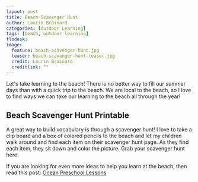 ```yaml
---
layout: post
title: Beach Scavenger Hunt
author: Laurin Brainard
categories: [Outdoor Learning]
tags: [beach, outdoor learning]
flodesk: 
image:
  feature: beach-scavenger-hunt.jpg
  teaser: beach-scavenger-hunt-teaser.jpg
  credit: Laurin Brainard
  creditlink: ""
---  
```

Let's take learning to the beach! There is no better way to fill our summer days than with a quick trip to the beach. We are local to the beach, so I love to find ways we can take our learning to the beach all through the year! 

<div id="fd-form-66c8faa16366b71fc8ff1598"></div>
<script>
  window.fd('form', {
    formId: '66c8faa16366b71fc8ff1598',
    containerEl: '#fd-form-66c8faa16366b71fc8ff1598'
  });
</script>

## Beach Scavenger Hunt Printable
A great way to build vocabulary is through a scavenger hunt! I love to take a clip board and a box of colored pencils to the beach and let my children walk around and find each item on their scavenger hunt page. As they find each item, they sit down and color the picture. Grab your scavenger hunt here:

If you are looking for even more ideas to help you learn at the beach, then read this post: [Ocean Preschool Lessons](https://theprimarybrain.com/preschool/2020/05/31/Ocean-Preschool-Activities/)